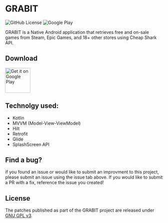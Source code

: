 # GRABIT
![GitHub License](https://img.shields.io/github/license/usef-elsayed/Grabit)
![Google Play](https://img.shields.io/website?url=https%3A%2F%2Fplay.google.com%2Fstore%2Fapps%2Fdetails%3Fid%3Dcom.yousefelsayed.gamescheap)


GRABIT is a Native Android application that retrieves free and on-sale games from Steam, Epic Games, and 18+ other stores using Cheap Shark API.

## Download

<a href="https://play.google.com/store/apps/details?id=com.yousefelsayed.gamescheap"><img alt="Get it on Google Play" src="https://play.google.com/intl/en_us/badges/images/generic/en_badge_web_generic.png" height="80"/></a>

## Technolgy used:

- Kotlin
- MVVM (Model-View-ViewModel)
- Hilt
- Retrofit
- Glide
- SplashScreen API

## Find a bug?

if you found an issue or would like to submit an improvment to this project, please submit an issue using the issue tab above. If you would like to submit a PR with a fix, reference the issue you created!

## License

The patches published as part of the GRABIT project are released under [GNU GPL v3](./LICENSE).
